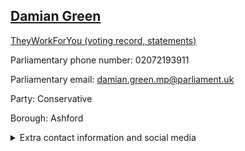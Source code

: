 ## <a href="https://members.parliament.uk/member/76/contact">Damian Green</a>

<a href="https://www.theyworkforyou.com/mp/10241/damian_green/ashford">TheyWorkForYou (voting record, statements)</a> 

Parliamentary phone number: 02072193911 

Parliamentary email: damian.green.mp@parliament.uk 

Party: Conservative 

Borough: Ashford 

<details><summary>Extra contact information and social media</summary> 
<li>Website: http://www.damiangreenmp.org.uk</li>
<li>Twitter: https://twitter.com/damiangreenmp</li>
<li>Constituency office phone number: 01233820454</li>
<li>Constituency office email:</li>
<li>Facebook:</li>
<li>Instagram:</li>
<li>Youtube:</li>
<li>Linkedin:</li>
<li>Government department phone number:</li>
<li>Government department email:</li>
<li>Threads:</li>
<li>Party office phone number:</li>
<li>Party office email:</li>
<li>Tiktok:</li>
</details>